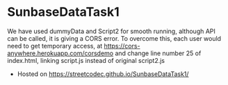 # SunbaseDataTask1

We have used dummyData and Script2 for smooth running, although API can be called, it is giving a CORS error. 
To overcome this, each user would need to get temporary access, at https://cors-anywhere.herokuapp.com/corsdemo and change line number 25 of index.html, linking script.js instead of original script2.js
- Hosted on https://streetcodec.github.io/SunbaseDataTask1/
